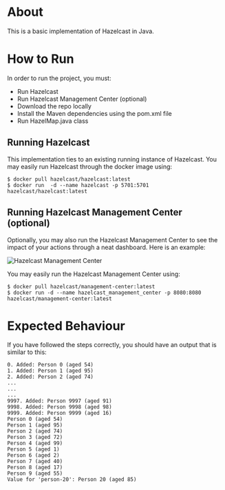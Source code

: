 # About

This is a basic implementation of Hazelcast in Java.

# How to Run

In order to run the project, you must:
- Run Hazelcast
- Run Hazelcast Management Center (optional)
- Download the repo locally
- Install the Maven dependencies using the pom.xml file
- Run HazelMap.java class

## Running Hazelcast

This implementation ties to an existing running instance of Hazelcast. You may easily run Hazelcast through the docker image using:

```
$ docker pull hazelcast/hazelcast:latest
$ docker run  -d --name hazelcast -p 5701:5701 hazelcast/hazelcast:latest
```

## Running Hazelcast Management Center (optional)

Optionally, you may also run the Hazelcast Management Center to see the impact of your actions through a neat dashboard. Here is an example:

![Hazelcast Management Center](https://github.com/mehonal/hazelcast-sample-map-java/tree/master/src/main/resources/screenshots/hazelcast-management-center-map.png)

You may easily run the Hazelcast Management Center using:

```
$ docker pull hazelcast/management-center:latest
$ docker run -d --name hazelcast_management_center -p 8080:8080 hazelcast/management-center:latest
```

# Expected Behaviour

If you have followed the steps correctly, you should have an output that is similar to this:

```
0. Added: Person 0 (aged 54)
1. Added: Person 1 (aged 95)
2. Added: Person 2 (aged 74)
...
...
...
9997. Added: Person 9997 (aged 91)
9998. Added: Person 9998 (aged 98)
9999. Added: Person 9999 (aged 16)
Person 0 (aged 54)
Person 1 (aged 95)
Person 2 (aged 74)
Person 3 (aged 72)
Person 4 (aged 99)
Person 5 (aged 1)
Person 6 (aged 2)
Person 7 (aged 40)
Person 8 (aged 17)
Person 9 (aged 55)
Value for 'person-20': Person 20 (aged 85)
```


